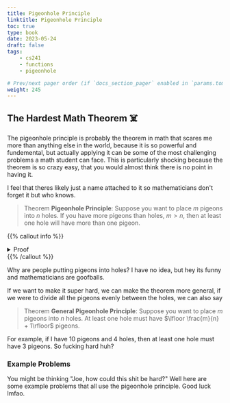 ```yaml
---
title: Pigeonhole Principle
linktitle: Pigeonhole Principle
toc: true
type: book
date: 2023-05-24
draft: false
tags:
    - cs241
    - functions
    - pigeonhole

# Prev/next pager order (if `docs_section_pager` enabled in `params.toml`)
weight: 245
---
```


## The Hardest Math Theorem ☠️

The pigeonhole principle is probably the theorem in math that scares me more than anything else in the world, because it is so powerful and fundemental, but actually applying it can be some of the most challenging problems a math student can face. This is particularly shocking because the theorem is so crazy easy, that you would almost think there is no point in having it.

I feel that theres likely just a name attached to it so mathematicians don't forget it but who knows.

> Theorem **Pigeonhole Principle**: Suppose you want to place $m$ pigeons into $n$ holes. If you have more pigeons than holes, $m>n$, then at least one hole will have more than one pigeon.

{{% callout info %}}
    <details>
        <summary>Proof</summary>
        Let $P$ be the set of pigeons and $H$ be the set of holes. If $f:P\rightarrow H$ is a function that maps a pigeon to a hole, and $|P|>|H|$ (more pigeons than holes), then $f$ cannot be injective. Since $f$ is not injective there must exist at least one pair $x,y$ such that $x\neq y$ and $f(x)=f(y)$; this means there are at least two pigeons in the same hole.
        </br>
        QED
    </details>
{{% /callout %}}

Why are people putting pigeons into holes? I have no idea, but hey its funny and mathematicians are goofballs.

If we want to make it super hard, we can make the theorem more general, if we were to divide all the pigeons evenly between the holes, we can also say

> Theorem **General Pigeonhole Principle**: Suppose you want to place $m$ pigeons into $n$ holes. At least one hole must have $\lfloor \frac{m}{n} + 1\rfloor$ pigeons.

For example, if I have $10$ pigeons and $4$ holes, then at least one hole must have $3$ pigeons. So fucking hard huh?

### Example Problems

You might be thinking "Joe, how could this shit be hard?" Well here are some example problems that all use the pigeonhole principle. Good luck lmfao.